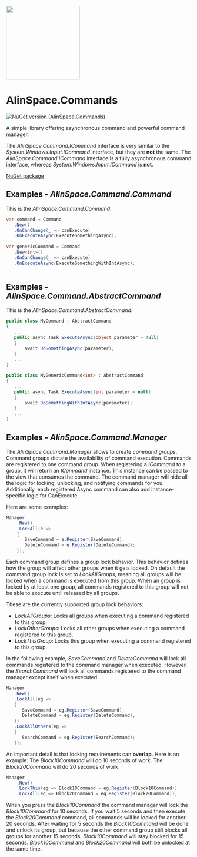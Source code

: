 <img src="https://github.com/onixion/AlinSpace.Commands/blob/main/Assets/Icon.png" width="200" height="200">

# AlinSpace.Commands
[![NuGet version (AlinSpace.Commands)](https://img.shields.io/nuget/v/AlinSpace.Commands.svg?style=flat-square)](https://www.nuget.org/packages/AlinSpace.Commands/)

A simple library offering asynchronous command and powerful command manager.

The *AlinSpace.Command.ICommand* interface is very similar to the *System.Windows.Input.ICommand* interface, but they are **not** the same.
The *AlinSpace.Command.ICommand* interface is a fully asynchronous command interface, whereas *System.Windows.Input.ICommand* is **not**.

[NuGet package](https://www.nuget.org/packages/AlinSpace.Command/)

## Examples - *AlinSpace.Command.Command*

This is the *AlinSpace.Command.Command*:

 ```csharp
var command = Command
    .New()
    .OnCanChange(_ => canExecute)
    .OnExecuteAsync(ExecuteSomethingAsync);
    
var genericCommand = Command
    .New<int>()
    .OnCanChange(_ => canExecute)
    .OnExecuteAsync(ExecuteSomethingWithIntAsync);
    
```

## Examples - *AlinSpace.Command.AbstractCommand*

This is the *AlinSpace.Command.AbstractCommand*:

 ```csharp
public class MyCommand : AbstractCommand
{
    ...
    public async Task ExecuteAsync(object parameter = null)
    {
        await DoSomethingAsync(parameter);
    }
    ...
}

public class MyGenericCommand<int> : AbstractCommand
{
    ...
    public async Task ExecuteAsync(int parameter = null)
    {
        await DoSomethingWithIntAsync(parameter);
    }
    ...
}
```

## Examples - *AlinSpace.Command.Manager*

The *AlinSpace.Command.Manager* allows to create *command groups*. 
Command groups dictate the availability of command execution.
Commands are registered to one command group.
When registering a *ICommand* to a group, it will return an *ICommand* instance.
This instance can be passed to the view that consumes the command.
The command manager will hide all the logic for locking, unlocking, and notifying commands for you.
Additionally, each registered Async command can also add instance-specific logic for CanExecute.

Here are some examples:

```csharp
Manager
    .New()
    .LockAll(e => 
    {
       SaveCommand = e.Register(SaveCommand);
       DeleteCommand = e.Register(DeleteCommand);
    });
```

Each command group defines a group lock behavior. This behavior defines how the group will affect other groups when it gets locked.
On default the command group lock is set to *LockAllGroups*, meaning all groups will be locked when a command is executed from this group.
When an group is locked by at least one group, all commands registered to this group will not be able to execute until released by all groups.

These are the currently supported group lock behaviors:
 * *LockAllGroups*: Locks all groups when executing a command registered to this group.
 * *LockOtherGroups*: Locks all other groups when executing a command registered to this group.
 * *LockThisGroup*: Locks this group when executing a command registered to this group.
 
 In the following example, *SaveCommand* and *DeleteCommand* will lock all commands registered to the command manager when executed.
 However, the *SearchCommand* will lock all commands registered to the command manager except itself when executed.
 
 ```csharp
Manager
    .New()
    .LockAll(eg => 
    {
       SaveCommand = eg.Register(SaveCommand);
       DeleteCommand = eg.Register(DeleteCommand);
    })
    .LockAllOthers(eg => 
    {
       SearchCommand = eg.Register(SearchCommand);
    });
```

An important detail is that locking requirements can **overlap**.
Here is an example:
The *Block10Command* will do 10 seconds of work.
The *Block20Command* will do 20 seconds of work.

```csharp
Manager
    .New()
    .LockThis(eg => Block10Command = eg.Register(Block10Command))
    .LockAll(eg => Block20Command = eg.Register(Block20Command));
```

When you press the *Block10Command* the command manager will lock the *Block10Command* for 10 seconds.
If you wait 5 seconds and then execute the *Block20Command* command, all commands will be locked for another 20 seconds.
After waiting for 5 seconds the *Block10Command* will be done and unlock its group, but because the other command group still blocks all groups for another 15 seconds, *Block10Command* will stay blocked for 15 seconds.
*Block10Command* and *Block20Command* will both be unlocked at the same time.
